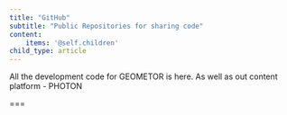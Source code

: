 ```yaml
---
title: "GitHub"
subtitle: "Public Repositories for sharing code"
content:
    items: '@self.children'
child_type: article
---
```


All the development code for GEOMETOR is here. As well as out content platform - PHOTON

===
